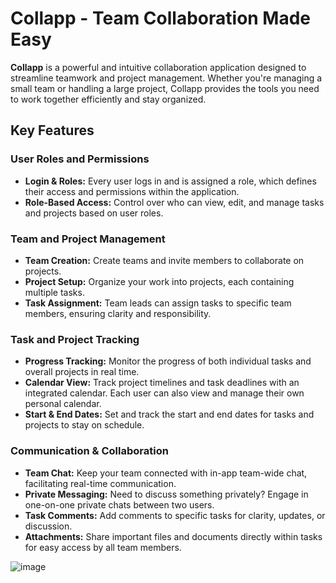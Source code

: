 # Collapp - Team Collaboration Made Easy

**Collapp** is a powerful and intuitive collaboration application designed to streamline teamwork and project management. Whether you're managing a small team or handling a large project, Collapp provides the tools you need to work together efficiently and stay organized.

## Key Features

### User Roles and Permissions
- **Login & Roles:** Every user logs in and is assigned a role, which defines their access and permissions within the application.
- **Role-Based Access:** Control over who can view, edit, and manage tasks and projects based on user roles.

### Team and Project Management
- **Team Creation:** Create teams and invite members to collaborate on projects.
- **Project Setup:** Organize your work into projects, each containing multiple tasks.
- **Task Assignment:** Team leads can assign tasks to specific team members, ensuring clarity and responsibility.

### Task and Project Tracking
- **Progress Tracking:** Monitor the progress of both individual tasks and overall projects in real time.
- **Calendar View:** Track project timelines and task deadlines with an integrated calendar. Each user can also view and manage their own personal calendar.
- **Start & End Dates:** Set and track the start and end dates for tasks and projects to stay on schedule.

### Communication & Collaboration
- **Team Chat:** Keep your team connected with in-app team-wide chat, facilitating real-time communication.
- **Private Messaging:** Need to discuss something privately? Engage in one-on-one private chats between two users.
- **Task Comments:** Add comments to specific tasks for clarity, updates, or discussion.
- **Attachments:** Share important files and documents directly within tasks for easy access by all team members.


![image](https://github.com/user-attachments/assets/e3c4e987-bed6-4325-84b4-e0ff3518fd23)
